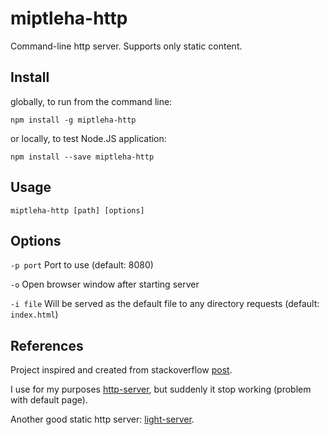 # miptleha-http

Command-line http server. Supports only static content.

## Install
globally, to run from the command line:

`npm install -g miptleha-http`

or locally, to test Node.JS application:

`npm install --save miptleha-http`

## Usage

`miptleha-http [path] [options]`

## Options

`-p port` Port to use (default: 8080)

`-o` Open browser window after starting server

`-i file` Will be served as the default file to any directory requests (default: `index.html`) 

## References

Project inspired and created from stackoverflow [post](https://stackoverflow.com/questions/16333790/node-js-quick-file-server-static-files-over-http).

I use for my purposes [http-server](https://github.com/http-party/http-server/), but suddenly it stop working (problem with default page).

Another good static http server: [light-server](https://github.com/txchen/light-server).
